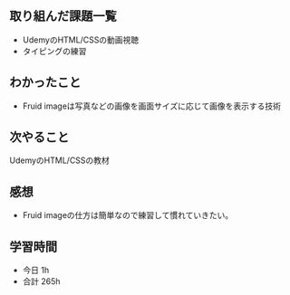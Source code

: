 ## 取り組んだ課題一覧
-  UdemyのHTML/CSSの動画視聴
- タイピングの練習
## わかったこと
- Fruid imageは写真などの画像を画面サイズに応じて画像を表示する技術
## 次やること
UdemyのHTML/CSSの教材
## 感想
- Fruid imageの仕方は簡単なので練習して慣れていきたい。
## 学習時間
- 今日 1h
- 合計 265h